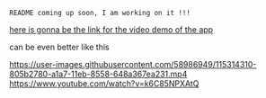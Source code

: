 ```
README coming up soon, I am working on it !!!
```

[here is gonna be the link for the video demo of the app](https://www.youtube.com/watch?v=k6C85NPXAtQ)

can be even better like this

https://user-images.githubusercontent.com/58986949/115314310-805b2780-a1a7-11eb-8558-648a367ea231.mp4
https://www.youtube.com/watch?v=k6C85NPXAtQ
